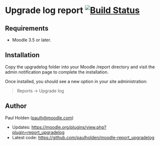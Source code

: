# Upgrade log report [![Build Status](https://travis-ci.org/paulholden/moodle-report_upgradelog.svg?branch=master)](https://travis-ci.org/paulholden/moodle-report_upgradelog)

## Requirements

- Moodle 3.5 or later.

## Installation

Copy the upgradelog folder into your Moodle /report directory and visit the admin notification page to complete the installation.

Once installed, you should see a new option in your site administration:

> Reports ->  Upgrade log

## Author

Paul Holden (paulh@moodle.com)

- Updates: https://moodle.org/plugins/view.php?plugin=report_upgradelog
- Latest code: https://github.com/paulholden/moodle-report_upgradelog